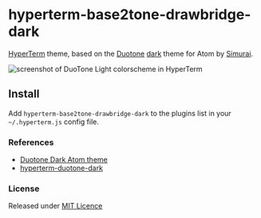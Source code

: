 # hyperterm-base2tone-drawbridge-dark

[HyperTerm](https://hyperterm.org) theme, based on the [Duotone](http://simurai.com/projects/2016/01/01/duotone-themes) [dark](https://github.com/simurai/duotone-dark-syntax) theme for Atom by [Simurai](http://simurai.com/).

![screenshot of DuoTone Light colorscheme in HyperTerm](http://base2t.one/assets/img/png/screenshot-hyperterm-Base2Tone-Drawbridge-dark_693x465.png)

## Install
Add `hyperterm-base2tone-drawbridge-dark` to the plugins list in your `~/.hyperterm.js` config file.

### References
- [Duotone Dark Atom theme](https://github.com/simurai/duotone-dark-syntax/)
- [hyperterm-duotone-dark](https://github.com/wilsonminer/hyperterm-duotone-dark)

### License
Released under [MIT Licence](http://atelierbram.mit-license.org)
